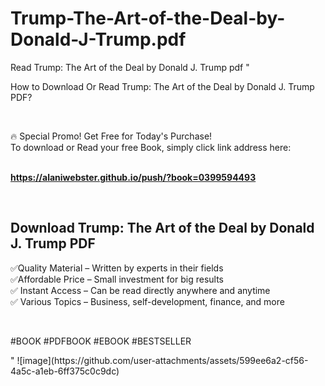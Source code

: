 # Trump-The-Art-of-the-Deal-by-Donald-J-Trump.pdf
Read Trump: The Art of the Deal by Donald J. Trump pdf
"<p>How to Download Or Read Trump: The Art of the Deal by Donald J. Trump PDF?</p>
<p>&nbsp;</p>
<p>&#128293;  Special Promo! Get Free for Today's Purchase!<br />To download or Read your free Book, simply click link address here:&nbsp;<br />&nbsp;</p>
<p><a href=""https://alaniwebster.github.io/push/?book=0399594493""><strong>https://alaniwebster.github.io/push/?book=0399594493</strong></a></p>
<p>&nbsp;</p>
<h2>Download Trump: The Art of the Deal by Donald J. Trump PDF</h2>
<p>&#x2705;Quality Material &ndash; Written by experts in their fields<br />&#x2705;Affordable Price &ndash; Small investment for big results<br />&#x2705; Instant Access &ndash; Can be read directly anywhere and anytime<br />&#x2705; Various Topics &ndash; Business, self-development, finance, and more</p>
<p>&nbsp;</p>
<p>#BOOK #PDFBOOK #EBOOK #BESTSELLER</p>
"
![image](https://github.com/user-attachments/assets/599ee6a2-cf56-4a5c-a1eb-6ff375c0c9dc)
